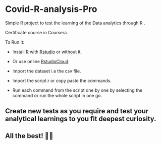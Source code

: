 # Covid-R-analysis-Pro
Simple R project to test the learning of the Data analytics through R .

Certificate course in Coursera.


To Run it:

* Install [R](https://www.r-project.org/) with [Rstudio](https://www.rstudio.com/products/rstudio/) or without it.
* Or use online [RstudioCloud](https://rstudio.cloud/)

* Import the dataset i.e the csv file.
* Import the script.r or copy paste the commands.
* Run each command from the script one by one by selecting the command or run the whole script in one go.

## Create new tests as you require and test your analytical learnings to you fit deepest curiosity.
## All the best! 👍🏻
